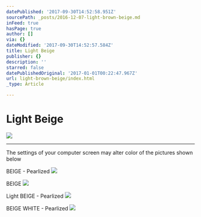 ```yaml
---
datePublished: '2017-09-30T14:52:58.951Z'
sourcePath: _posts/2016-12-07-light-brown-beige.md
inFeed: true
hasPage: true
author: []
via: {}
dateModified: '2017-09-30T14:52:57.584Z'
title: Light Beige
publisher: {}
description: ''
starred: false
datePublishedOriginal: '2017-01-01T00:22:47.967Z'
url: light-brown-beige/index.html
_type: Article

---
```

# Light Beige
![](https://the-grid-user-content.s3-us-west-2.amazonaws.com/629a23ff-8e76-445c-ad26-d396b97265e6.jpg)

---

The settings of your computer screen may alter color of the pictures shown below

BEIGE - Pearlized
![](https://the-grid-user-content.s3-us-west-2.amazonaws.com/7c664202-83a6-4c5a-b744-ad910fe63616.jpg)

BEIGE
![](https://the-grid-user-content.s3-us-west-2.amazonaws.com/cb88c231-e147-4d8a-8b68-7f0c75c6803b.jpg)

Light BEIGE - Pearlized
![](https://the-grid-user-content.s3-us-west-2.amazonaws.com/c1337afe-c970-4edc-acb3-bf1fd64afa01.jpg)

BEIGE WHITE - Pearlized
![](https://the-grid-user-content.s3-us-west-2.amazonaws.com/6cb0331d-0748-4bd1-a09f-28ed725c9b86.jpg)